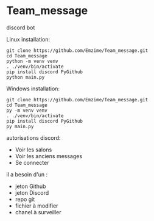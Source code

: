 # Team_message
 discord bot

Linux installation:
```
git clone https://github.com/Emzime/Team_message.git
cd Team_message
python -m venv venv
. ./venv/bin/activate
pip install discord PyGithub
python main.py
```

Windows installation:
```
git clone https://github.com/Emzime/Team_message.git
cd Team_message
py -m venv venv
. ./venv/bin/activate
pip install discord PyGithub
py main.py
```

autorisations discord:
- Voir les salons
- Voir les anciens messages
- Se connecter 

il a besoin d'un :
- jeton Github
- jeton Discord
- repo git
- fichier à modifier
- chanel à surveiller